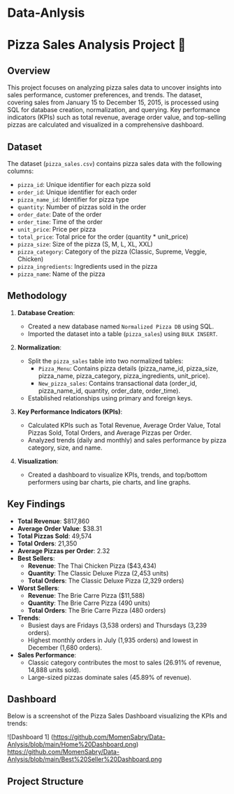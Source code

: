 # Data-Anlysis
# Pizza Sales Analysis Project 🍕

## Overview
This project focuses on analyzing pizza sales data to uncover insights into sales performance, customer preferences, and trends. The dataset, covering sales from January 15 to December 15, 2015, is processed using SQL for database creation, normalization, and querying. Key performance indicators (KPIs) such as total revenue, average order value, and top-selling pizzas are calculated and visualized in a comprehensive dashboard.

## Dataset
The dataset (`pizza_sales.csv`) contains pizza sales data with the following columns:
- `pizza_id`: Unique identifier for each pizza sold
- `order_id`: Unique identifier for each order
- `pizza_name_id`: Identifier for pizza type
- `quantity`: Number of pizzas sold in the order
- `order_date`: Date of the order
- `order_time`: Time of the order
- `unit_price`: Price per pizza
- `total_price`: Total price for the order (quantity * unit_price)
- `pizza_size`: Size of the pizza (S, M, L, XL, XXL)
- `pizza_category`: Category of the pizza (Classic, Supreme, Veggie, Chicken)
- `pizza_ingredients`: Ingredients used in the pizza
- `pizza_name`: Name of the pizza

## Methodology
1. **Database Creation**:
   - Created a new database named `Normalized Pizza DB` using SQL.
   - Imported the dataset into a table (`pizza_sales`) using `BULK INSERT`.

2. **Normalization**:
   - Split the `pizza_sales` table into two normalized tables:
     - `Pizza_Menu`: Contains pizza details (pizza_name_id, pizza_size, pizza_name, pizza_category, pizza_ingredients, unit_price).
     - `New_pizza_sales`: Contains transactional data (order_id, pizza_name_id, quantity, order_date, order_time).
   - Established relationships using primary and foreign keys.

3. **Key Performance Indicators (KPIs)**:
   - Calculated KPIs such as Total Revenue, Average Order Value, Total Pizzas Sold, Total Orders, and Average Pizzas per Order.
   - Analyzed trends (daily and monthly) and sales performance by pizza category, size, and name.

4. **Visualization**:
   - Created a dashboard to visualize KPIs, trends, and top/bottom performers using bar charts, pie charts, and line graphs.

## Key Findings
- **Total Revenue**: $817,860
- **Average Order Value**: $38.31
- **Total Pizzas Sold**: 49,574
- **Total Orders**: 21,350
- **Average Pizzas per Order**: 2.32
- **Best Sellers**:
  - **Revenue**: The Thai Chicken Pizza ($43,434)
  - **Quantity**: The Classic Deluxe Pizza (2,453 units)
  - **Total Orders**: The Classic Deluxe Pizza (2,329 orders)
- **Worst Sellers**:
  - **Revenue**: The Brie Carre Pizza ($11,588)
  - **Quantity**: The Brie Carre Pizza (490 units)
  - **Total Orders**: The Brie Carre Pizza (480 orders)
- **Trends**:
  - Busiest days are Fridays (3,538 orders) and Thursdays (3,239 orders).
  - Highest monthly orders in July (1,935 orders) and lowest in December (1,680 orders).
- **Sales Performance**:
  - Classic category contributes the most to sales (26.91% of revenue, 14,888 units sold).
  - Large-sized pizzas dominate sales (45.89% of revenue).

## Dashboard
Below is a screenshot of the Pizza Sales Dashboard visualizing the KPIs and trends:

![Dashboard 1] (https://github.com/MomenSabry/Data-Anlysis/blob/main/Home%20Dashboard.png)
https://github.com/MomenSabry/Data-Anlysis/blob/main/Best%20Seller%20Dashboard.png
## Project Structure
